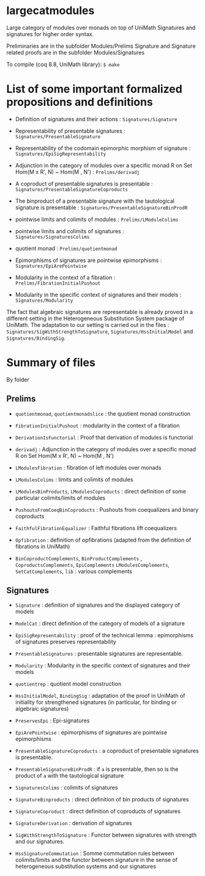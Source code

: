 # largecatmodules
Large category of modules over monads on top of UniMath
Signatures and signatures for higher order syntax.

Preliminaries are in the subfolder Modules/Prelims
Signature and Signature related proofs are in the subfolder Modules/Signatures

To compile (coq 8.8, UniMath library): `$ make`



# List of some important formalized propositions and definitions

- Definition of signatures and their actions : `Signatures/Signature`
- Representability of presentable signatures : `Signatures/PresentableSignature`
- Representability of the codomain epimorphic morphism of signature : `Signatures/EpiSigRepresentability`
- Adjunction in the category of modules over a specific monad R  on Set
          Hom(M x R', N) ~ Hom(M , N') : `Prelims/derivadj`
          

- A coproduct of presentable  signatures is presentable : `Signatures/PresentableSignatureCoproducts` 
- The binproduct of a presentable  signature with the tautological signature is
     presentable : `Signatures/PresentableSignatureBinProdR` 
- pointwise limits and colimits of modules : `Prelims/LModuleColims`
- pointwise limits and colimits of signatures : `Signatures/SignaturesColims`
- quotient monad : `Prelims/quotientmonad`
- Epimorphisms of signatures are pointwise epimorphisms : `Signatures/EpiArePointwise`
- Modularity in the context of a fibration : `Prelims/FibrationInitialPushout`
- Modularity in the specific context of signatures and their models : `Signatures/Modularity`
          
The fact that algebraic signatures are representable is already proved in
a different setting in the Heterogeneous Substitution System package of UniMath.
The adaptation to our setting is carried out in the files : `Signatures/SigWithStrengthToSignature`,
`Signatures/HssInitialModel` and `Signatures/BindingSig`.

# Summary of files
By folder

## Prelims

    
- `quotientmonad`, `quotientmonadslice` : the quotient monad construction
- `FibrationInitialPushout` : modularity in the context of a fibration

- `DerivationIsFunctorial` : Proof that derivation of modules is functorial
- `derivadj` : Adjunction in the category of modules over a specific monad R on Set
          Hom(M x R', N) ~ Hom(M , N') 

- `LModulesFibration` : fibration of left modules over monads
- `LModulesColims` : limits and colimits of modules
- `LModulesBinProducts`, `LModulesCoproducts` : direct definition of some particular
    colimits/limits of modules

- `PushoutsFromCoeqBinCoproducts` : Pushouts from coequalizers and binary coproducts
- `FaithfulFibrationEqualizer` : Faithful fibrations lift coequalizers
- `Opfibration` : definition of opfibrations (adapted from the definition of fibrations in UniMath)

- `BinCoproductComplements`, `BinProductComplements` , `CoproductsComplements`, `EpiComplements`
  `LModulesComplements`, `SetCatComplements`, `lib` : various complements

## Signatures
- `Signature` : definition of signatures and the displayed category of models 
- `ModelCat` : direct definition of the category of models of a signature
- `EpiSigRepresentability` : proof of the technical lemma : epimorphisms of signatures preserves
       representability
- `PresentableSignatures` : presentable signatures are representable.
- `Modularity` : Modularity in the specific context of signatures and their models
- `quotientrep` : quotient model construction

- `HssInitialModel`, `BindingSig` : adaptation of the proof in UniMath of initiality for strengthened signatures
       (in particular, for binding or algebraic signatures)
- `PreservesEpi` : Epi-signatures 

- `EpiArePointwise` : epimorphisms of signatures are pointwise epimorphisms
- `PresentableSignatureCoproducts` : a coproduct of presentable  signatures is presentable.
- `PresentableSignatureBinProdR` : if `a` is presentable, then so is the product of `a` with
       the tautological signature 
- `SignaturesColims` : colimits of  signatures
- `SignatureBinproducts` : direct definition of bin products of  signatures
- `SignatureCoproduct` : direct definition of coproducts of  signatures
- `SignatureDerivation` : derivation of signatures

- `SigWithStrengthToSignature` : Functor between signatures with strength
       and our  signatures.
- `HssSignatureCommutation` : Somme commutation rules between colimits/limits and the 
       functor between signature in the sense of heterogeneous substitution systems and our
       signatures

